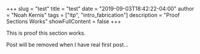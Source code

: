 +++
slug = "test"
title = "test"
date = "2019-09-03T18:42:22-04:00"
author = "Noah Kernis"
tags = ["itp", "intro_fabrication"]
description = "Proof Sections Works"
showFullContent = false
+++

This is proof this section works.

Post will be removed when I have real first post...